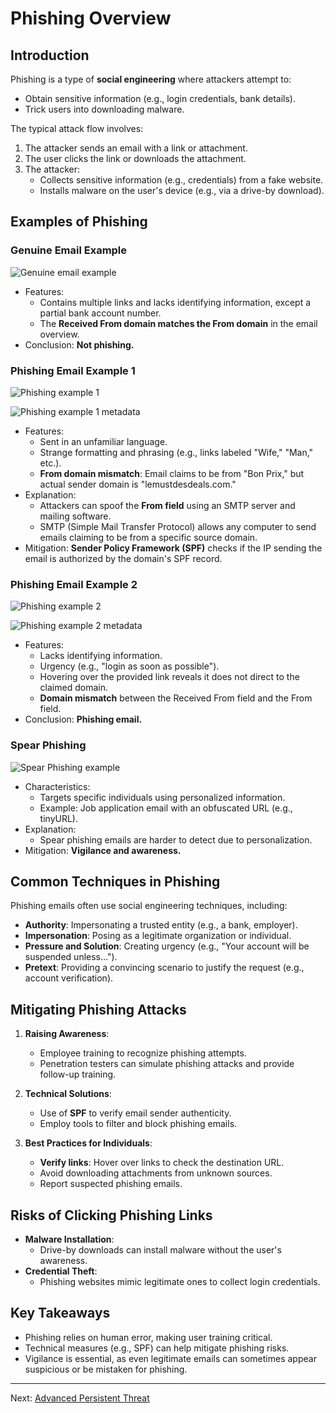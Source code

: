 # Phishing Overview

## Introduction

Phishing is a type of **social engineering** where attackers attempt to:

- Obtain sensitive information (e.g., login credentials, bank details).
- Trick users into downloading malware.

The typical attack flow involves:
1. The attacker sends an email with a link or attachment.
2. The user clicks the link or downloads the attachment.
3. The attacker:
   - Collects sensitive information (e.g., credentials) from a fake website.
   - Installs malware on the user's device (e.g., via a drive-by download).

## Examples of Phishing

### Genuine Email Example

![Genuine email example](./images/Genuine_email_example.png)

- Features:
  - Contains multiple links and lacks identifying information, except a partial bank account number.
  - The **Received From domain matches the From domain** in the email overview.
- Conclusion: **Not phishing.**

### Phishing Email Example 1

![Phishing example 1](./images/phishing_example_1.png)

![Phishing example 1 metadata](./images/phishing_example_1_metadata.png)

- Features:
  - Sent in an unfamiliar language.
  - Strange formatting and phrasing (e.g., links labeled "Wife," "Man," etc.).
  - **From domain mismatch**: Email claims to be from "Bon Prix," but actual sender domain is "lemustdesdeals.com."
- Explanation:
  - Attackers can spoof the **From field** using an SMTP server and mailing software.
  - SMTP (Simple Mail Transfer Protocol) allows any computer to send emails claiming to be from a specific source domain.
- Mitigation: **Sender Policy Framework (SPF)** checks if the IP sending the email is authorized by the domain's SPF record.

### Phishing Email Example 2

![Phishing example 2](./images/phishing_example_2.png)

![Phishing example 2 metadata](./images/phishing_example_2_metadata.png)

- Features:
  - Lacks identifying information.
  - Urgency (e.g., "login as soon as possible").
  - Hovering over the provided link reveals it does not direct to the claimed domain.
  - **Domain mismatch** between the Received From field and the From field.
- Conclusion: **Phishing email.**

### Spear Phishing

![Spear Phishing example](./images/spear_fishing_example.png)

- Characteristics:
  - Targets specific individuals using personalized information.
  - Example: Job application email with an obfuscated URL (e.g., tinyURL).
- Explanation:
  - Spear phishing emails are harder to detect due to personalization.
- Mitigation: **Vigilance and awareness.**

## Common Techniques in Phishing

Phishing emails often use social engineering techniques, including:

- **Authority**: Impersonating a trusted entity (e.g., a bank, employer).
- **Impersonation**: Posing as a legitimate organization or individual.
- **Pressure and Solution**: Creating urgency (e.g., "Your account will be suspended unless...").
- **Pretext**: Providing a convincing scenario to justify the request (e.g., account verification).

## Mitigating Phishing Attacks

1. **Raising Awareness**:
   - Employee training to recognize phishing attempts.
   - Penetration testers can simulate phishing attacks and provide follow-up training.

2. **Technical Solutions**:
   - Use of **SPF** to verify email sender authenticity.
   - Employ tools to filter and block phishing emails.

3. **Best Practices for Individuals**:
   - **Verify links**: Hover over links to check the destination URL.
   - Avoid downloading attachments from unknown sources.
   - Report suspected phishing emails.

## Risks of Clicking Phishing Links

- **Malware Installation**:
  - Drive-by downloads can install malware without the user's awareness.
- **Credential Theft**:
  - Phishing websites mimic legitimate ones to collect login credentials.

## Key Takeaways

- Phishing relies on human error, making user training critical.
- Technical measures (e.g., SPF) can help mitigate phishing risks.
- Vigilance is essential, as even legitimate emails can sometimes appear suspicious or be mistaken for phishing.

---

Next: [Advanced Persistent Threat](Advanced_Persistent_Threat)